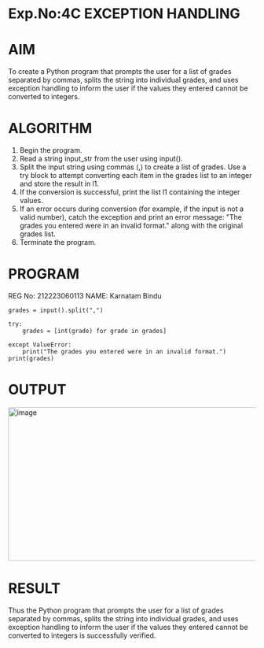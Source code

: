 # Exp.No:4C EXCEPTION HANDLING
# AIM
To create a Python program that prompts the user for a list of grades separated by commas, splits the string into individual grades, and uses exception handling to inform the user if the values they entered cannot be converted to integers.

# ALGORITHM
1. Begin the program.
2. Read a string input_str from the user using input().
3. Split the input string using commas (,) to create a list of grades. Use a try block to attempt converting each item in the grades list to an integer and store the result in l1.
4. If the conversion is successful, print the list l1 containing the integer values.
5. If an error occurs during conversion (for example, if the input is not a valid number), catch the exception and print an error message: "The grades you entered were in an invalid format." along with the original grades list.
6. Terminate the program.

# PROGRAM
REG No: 212223060113 NAME: Karnatam Bindu
```
grades = input().split(",")

try:
	grades = [int(grade) for grade in grades]
  
except ValueError:
	print("The grades you entered were in an invalid format.")
print(grades)
```
# OUTPUT
<img width="1332" height="312" alt="image" src="https://github.com/user-attachments/assets/3f783ba2-cb79-4fc9-9a97-46db7abf99d2" />


# RESULT
Thus the Python program that prompts the user for a list of grades separated by commas, splits the string into individual grades, and uses exception handling to inform the user if the values they entered cannot be converted to integers is successfully verified.
